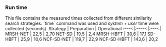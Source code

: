 ### Run time
This file contains the measured times collected from different similarity search strategies. ´time´ command was used and *system* + *user* time were collected (seconds).
Strategy | Preparation | Operational 
:----:|:-----:|:----:|
MRSH-NET    | 22,5  | 2,70 
NET-SD    | 19,5 | 2,4 
MRSH-HBFT   | 30,6  | 17,1 
SD-HBFT     | 25,9 | 10,6 
NCF-SD-NET  | 119,7 | 22,9 
NCF-SD-HBFT | 143,6 | 20,2
